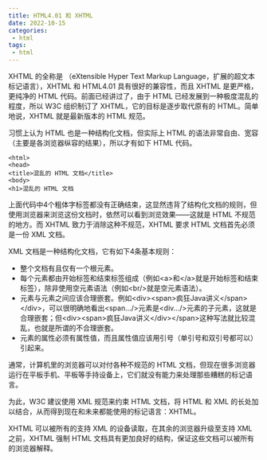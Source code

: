 ```yaml
---
title: HTML4.01 和 XHTML
date: 2022-10-15
categories:
 - html
tags:
 - html
---
```


XHTML 的全称是 （eXtensible Hyper Text Markup Language，扩展的超文本标记语言），XHTML 和 HTML4.01 具有很好的兼容性，而且 XHTML 是更严格，更纯净的 HTML 代码。前面已经讲过了，由于 HTML 已经发展到一种极度混乱的程度，所以 W3C 组织制订了 XHTML，它的目标是逐步取代原有的 HTML。简单地说，XHTML 就是最新版本的 HTML 规范。

习惯上认为 HTML 也是一种结构化文档，但实际上 HTML 的语法非常自由、宽容（主要是各浏览器纵容的结果），所以才有如下 HTML 代码。

    <html>
    <head>
    <title>混乱的 HTML 文档</title>
    <body>
    <h1>混乱的 HTML 文档

上面代码中4个粗体字标签都没有正确结束，这显然违背了结构化文档的规则，但使用浏览器来浏览这份文档时，依然可以看到浏览效果——这就是 HTML 不规范的地方。而 XHTML 致力于消除这种不规范，XHTML 要求 HTML 文档首先必须是一份 XML 文档。

XML 文档是一种结构化文档，它有如下4条基本规则：

* 整个文档有且仅有一个根元素。
* 每个元素都由开始标签和结束标签组成（例如\<a\>和\<\/a\>就是开始标签和结束标签），除非使用空元素语法（例如\<br\/\>就是空元素语法）。
* 元素与元素之间应该合理嵌套。例如\<div\>\<span\>疯狂Java讲义\<\/span\>\<\/div\>，可以很明确地看出\<span...\/\>元素是\<div...\/\>元素的子元素，这就是合理嵌套；但\<div\>\<span\>疯狂Java讲义\<\/div\>\<\/span\>这种写法就比较混乱，也就是所谓的不合理嵌套。
* 元素的属性必须有属性值，而且属性值应该用引号（单引号和双引号都可以）引起来。

通常，计算机里的浏览器可以对付各种不规范的 HTML 文档，但现在很多浏览器运行在平板手机、平板等手持设备上，它们就没有能力来处理那些糟糕的标记语言。

为此，W3C 建议使用 XML 规范来约束 HTML 文档，将 HTML 和 XML 的长处加以结合，从而得到现在和未来都能使用的标记语言：XHTML。

XHTML 可以被所有的支持 XML 的设备读取，在其余的浏览器升级至支持 XML 之前，XHTML 强制 HTML 文档具有更加良好的结构，保证这些文档可以被所有的浏览器解释。